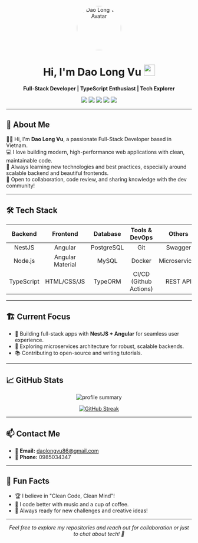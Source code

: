 
<p align="center">
  <img src="https://avatars.githubusercontent.com/u/12628796?v=4" width="120" alt="Dao Long Vu Avatar" style="border-radius:50%;">
</p>

<h1 align="center">Hi, I'm Dao Long Vu <img src="https://media.giphy.com/media/hvRJCLFzcasrR4ia7z/giphy.gif" width="30"/></h1>

<p align="center">
  <b>Full-Stack Developer | TypeScript Enthusiast | Tech Explorer</b>
</p>

<p align="center">
  <a href="mailto:daolongvu86@gmail.com"><img src="https://img.shields.io/badge/Email-daolongvu86@gmail.com-blue?style=flat-square&logo=gmail"></a>
  <a href="https://github.com/DaoLongVu2107"><img src="https://img.shields.io/github/followers/DaoLongVu2107?label=Follow&style=social"></a>
  <img src="https://img.shields.io/badge/Code%20with-TypeScript-3178c6?logo=typescript&logoColor=white" />
  <img src="https://img.shields.io/badge/Framework-NestJS-red?logo=nestjs&logoColor=white" />
  <img src="https://img.shields.io/badge/Frontend-Angular-DD0031?logo=angular&logoColor=white" />
</p>

---

## 🚀 About Me

🙋‍♂️ Hi, I'm **Dao Long Vu**, a passionate Full-Stack Developer based in Vietnam.<br>
💻 I love building modern, high-performance web applications with clean, maintainable code.<br>
🌱 Always learning new technologies and best practices, especially around scalable backend and beautiful frontends.<br>
🤝 Open to collaboration, code review, and sharing knowledge with the dev community!

---

## 🛠️ Tech Stack

| **Backend**  | **Frontend**   | **Database**         | **Tools & DevOps**    | **Others**      |
|:------------:|:--------------:|:--------------------:|:---------------------:|:---------------:|
| NestJS       | Angular        | PostgreSQL           | Git                   | Swagger         |
| Node.js      | Angular Material| MySQL                | Docker                | Microservices   |
| TypeScript   | HTML/CSS/JS    | TypeORM              | CI/CD (Github Actions)| REST API        |

---

## 🏗️ Current Focus

- 🚧 Building full-stack apps with **NestJS + Angular** for seamless user experience.
- 🧩 Exploring microservices architecture for robust, scalable backends.
- 📚 Contributing to open-source and writing tutorials.

---

## 📈 GitHub Stats

<p align="center">
  <img src="http://github-profile-summary-cards.vercel.app/api/cards/profile-details?username=DaoLongVu2107&theme=gruvbox" alt="profile summary"/>
</p>
<p align="center">
  <a href="https://git.io/streak-stats">
    <img src="https://streak-stats.demolab.com/?user=DaoLongVu2107&theme=dark" alt="GitHub Streak"/>
  </a>
</p>

---

## 📫 Contact Me

- 📧 **Email:** [daolongvu86@gmail.com](mailto:daolongvu86@gmail.com)
- 📱 **Phone:** 0985034347

---

## 🤩 Fun Facts

- 🏆 I believe in "Clean Code, Clean Mind"!
- 🎵 I code better with music and a cup of coffee.
- 🚀 Always ready for new challenges and creative ideas!

---

<p align="center">
  <em>Feel free to explore my repositories and reach out for collaboration or just to chat about tech! 🚀</em>
</p>
